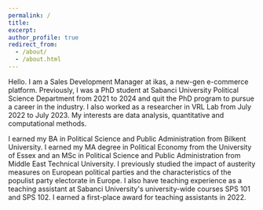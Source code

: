 ```yaml
---
permalink: /
title: 
excerpt:
author_profile: true
redirect_from: 
  - /about/
  - /about.html
---
```


Hello. I am a Sales Development Manager at ikas, a new-gen e-commerce platform. Previously, I was a PhD student at Sabanci University Political Science Department from 2021 to 2024 and quit the PhD program to pursue a career in the industry. I also worked as a researcher in VRL Lab from July 2022 to July 2023. My interests are data analysis, quantitative and computational methods.

I earned my BA in Political Science and Public Administration from Bilkent University. I earned my MA degree in Political Economy from the University of Essex and an MSc in Political Science and Public Administration from Middle East Technical University. I previously studied the impact of austerity measures on European political parties and the characteristics of the populist party electorate in Europe. I also have teaching experience as a teaching assistant at Sabanci University's university-wide courses SPS 101 and SPS 102. I earned a first-place award for teaching assistants in 2022.
